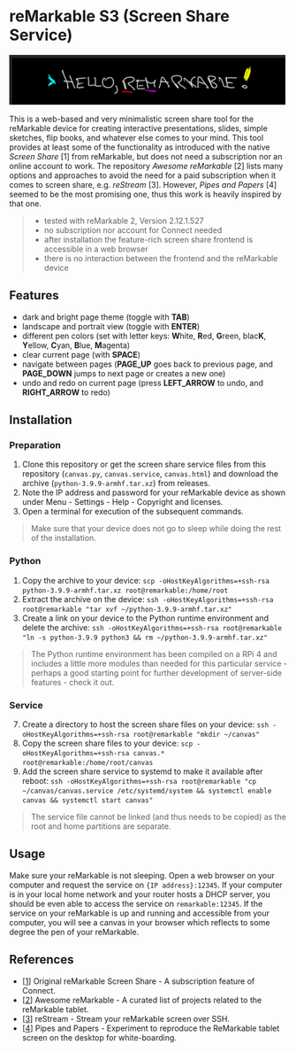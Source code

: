 # reMarkable S3 (Screen Share Service)

![](canvas.png)

This is a web-based and very minimalistic screen share tool for the reMarkable device for creating interactive presentations, slides, simple sketches, flip books, and whatever else comes to your mind. This tool provides at least some of the functionality as introduced with the native *Screen Share* [1] from reMarkable, but does not need a subscription nor an online account to work. The repository *Awesome reMarkable* [2] lists many options and approaches to avoid the need for a paid subscription when it comes to screen share, e.g. *reStream* [3]. However, *Pipes and Papers* [4] seemed to be the most promising one, thus this work is heavily inspired by that one.

> * tested with reMarkable 2, Version 2.12.1.527
> * no subscription nor account for Connect needed
> * after installation the feature-rich screen share frontend is accessible in a web browser
> * there is no interaction between the frontend and the reMarkable device

## Features

* dark and bright page theme (toggle with **TAB**)
* landscape and portrait view (toggle with **ENTER**)
* different pen colors (set with letter keys: **W**hite, **R**ed, **G**reen, blac**K**, **Y**ellow, **C**yan, **B**lue, **M**agenta)
* clear current page (with **SPACE**)
* navigate between pages (**PAGE_UP** goes back to previous page, and **PAGE_DOWN** jumps to next page or creates a new one)
* undo and redo on current page (press **LEFT_ARROW** to undo, and **RIGHT_ARROW** to redo)

## Installation

### Preparation

1. Clone this repository or get the screen share service files from this repository (`canvas.py`, `canvas.service`, `canvas.html`) and download the archive (`python-3.9.9-armhf.tar.xz`) from releases.
2. Note the IP address and password for your reMarkable device as shown under Menu - Settings - Help - Copyright and licenses.
3. Open a terminal for execution of the subsequent commands.

> Make sure that your device does not go to sleep while doing the rest of the installation.

### Python
 
1. Copy the archive to your device:
   `scp -oHostKeyAlgorithms=+ssh-rsa python-3.9.9-armhf.tar.xz root@remarkable:/home/root`
2. Extract the archive on the device:
   `ssh -oHostKeyAlgorithms=+ssh-rsa root@remarkable "tar xvf ~/python-3.9.9-armhf.tar.xz"`
3. Create a link on your device to the Python runtime environment and delete the archive:
   `ssh -oHostKeyAlgorithms=+ssh-rsa root@remarkable "ln -s python-3.9.9 python3 && rm ~/python-3.9.9-armhf.tar.xz"`

> The Python runtime environment has been compiled on a RPi 4 and includes a little more modules than needed for this particular service - perhaps a good starting point for further development of server-side features - check it out.

### Service

7. Create a directory to host the screen share files on your device:
   `ssh -oHostKeyAlgorithms=+ssh-rsa root@remarkable "mkdir ~/canvas"`
8. Copy the screen share files to your device:
   `scp -oHostKeyAlgorithms=+ssh-rsa canvas.* root@remarkable:/home/root/canvas`
9. Add the screen share service to systemd to make it available after reboot:
   `ssh -oHostKeyAlgorithms=+ssh-rsa root@remarkable "cp ~/canvas/canvas.service /etc/systemd/system && systemctl enable canvas && systemctl start canvas"`

> The service file cannot be linked (and thus needs to be copied) as the root and home partitions are separate.

## Usage

Make sure your reMarkable is not sleeping. Open a web browser on your computer and request the service on `{IP address}:12345`. If your computer is in your local home network and your router hosts a DHCP server, you should be even able to access the service on `remarkable:12345`. If the service on your reMarkable is up and running and accessible from your computer, you will see a canvas in your browser which reflects to some degree the pen of your reMarkable.

## References

* [[1](https://support.remarkable.com/hc/en-us/articles/4403721327377)] Original reMarkable Screen Share - A subscription feature of Connect.
* [[2](https://github.com/reHackable/awesome-reMarkable)] Awesome reMarkable - A curated list of projects related to the reMarkable tablet.
* [[3](https://github.com/rien/reStream)] reStream - Stream your reMarkable screen over SSH. 
* [[4](https://gitlab.com/afandian/pipes-and-paper)] Pipes and Papers - Experiment to reproduce the ReMarkable tablet screen on the desktop for white-boarding.

